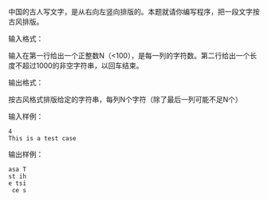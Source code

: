 中国的古人写文字，是从右向左竖向排版的。本题就请你编写程序，把一段文字按古风排版。

输入格式：

输入在第一行给出一个正整数N（<100），是每一列的字符数。第二行给出一个长度不超过1000的非空字符串，以回车结束。

输出格式：

按古风格式排版给定的字符串，每列N个字符（除了最后一列可能不足N个）

输入样例：
```
4
This is a test case
```
输出样例：
```
asa T
st ih
e tsi
 ce s
 ```
